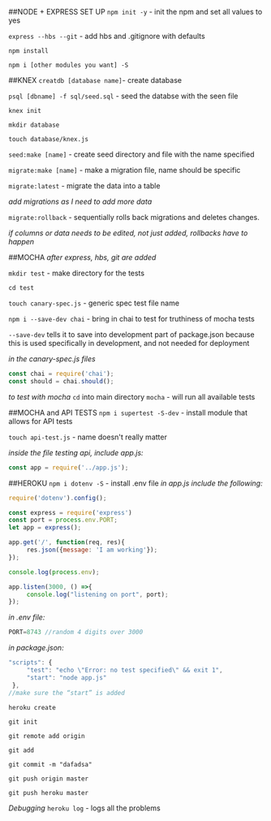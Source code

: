 ##NODE + EXPRESS SET UP
`npm init -y` - init the npm and set all values to yes

`express --hbs --git` - add hbs and .gitignore with defaults

`npm install`

`npm i [other modules you want] -S`

##KNEX
`creatdb [database name]`- create database

`psql [dbname] -f sql/seed.sql` - seed the databse with the seen file

`knex init`

`mkdir database`

`touch database/knex.js`

`seed:make [name]` - create seed directory and file with the name specified

`migrate:make [name]` - make a migration file, name should be specific

`migrate:latest` - migrate the data into a table

_add migrations as I need to add more data_

`migrate:rollback` - sequentially rolls back migrations and deletes changes.

_if columns or data needs to be edited, not just added, rollbacks have to happen_

##MOCHA
_after express, hbs, git are added_

`mkdir test` - make directory for the tests

`cd test`

`touch canary-spec.js` - generic spec test file name

`npm i --save-dev chai` - bring in chai to test for truthiness of mocha tests

`--save-dev` tells it to save into development part of package.json because this is used specifically in development, and not needed for deployment

*in the canary-spec.js files*

```javascript
const chai = require('chai');
const should = chai.should();
```
*to test with mocha*
`cd` into main directory
`mocha` - will run all available tests

##MOCHA and API TESTS
`npm i supertest -S-dev` - install module that allows for API tests

`touch api-test.js` - name doesn't really matter

*inside the file testing api, include app.js:*

```javascript
const app = require('../app.js');
```
##HEROKU
`npm i dotenv -S` - install .env file
*in app.js include the following:*
```javascript
require('dotenv').config();

const express = require('express')
const port = process.env.PORT;
let app = express();

app.get('/', function(req, res){
     res.json({message: 'I am working'});
});

console.log(process.env);

app.listen(3000, () =>{
     console.log("listening on port", port);
});
```

*in .env file:*
```javascript
PORT=8743 //random 4 digits over 3000
```

*in package.json:*
```javascript
"scripts": {
     "test": "echo \"Error: no test specified\" && exit 1",
     "start": "node app.js"
 },
//make sure the “start” is added
```

`heroku create`

`git init`

`git remote add origin`

`git add`

`git commit -m "dafadsa"`

`git push origin master`

`git push heroku master`


*Debugging*
`heroku log` - logs all the problems
